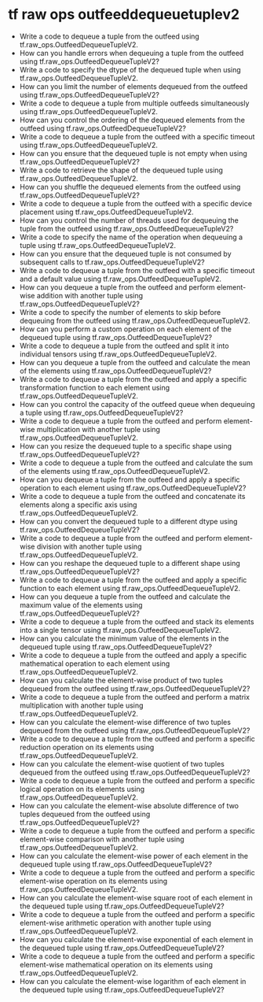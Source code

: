 # tf raw ops outfeeddequeuetuplev2

- Write a code to dequeue a tuple from the outfeed using tf.raw_ops.OutfeedDequeueTupleV2.
- How can you handle errors when dequeuing a tuple from the outfeed using tf.raw_ops.OutfeedDequeueTupleV2?
- Write a code to specify the dtype of the dequeued tuple when using tf.raw_ops.OutfeedDequeueTupleV2.
- How can you limit the number of elements dequeued from the outfeed using tf.raw_ops.OutfeedDequeueTupleV2?
- Write a code to dequeue a tuple from multiple outfeeds simultaneously using tf.raw_ops.OutfeedDequeueTupleV2.
- How can you control the ordering of the dequeued elements from the outfeed using tf.raw_ops.OutfeedDequeueTupleV2?
- Write a code to dequeue a tuple from the outfeed with a specific timeout using tf.raw_ops.OutfeedDequeueTupleV2.
- How can you ensure that the dequeued tuple is not empty when using tf.raw_ops.OutfeedDequeueTupleV2?
- Write a code to retrieve the shape of the dequeued tuple using tf.raw_ops.OutfeedDequeueTupleV2.
- How can you shuffle the dequeued elements from the outfeed using tf.raw_ops.OutfeedDequeueTupleV2?
- Write a code to dequeue a tuple from the outfeed with a specific device placement using tf.raw_ops.OutfeedDequeueTupleV2.
- How can you control the number of threads used for dequeuing the tuple from the outfeed using tf.raw_ops.OutfeedDequeueTupleV2?
- Write a code to specify the name of the operation when dequeuing a tuple using tf.raw_ops.OutfeedDequeueTupleV2.
- How can you ensure that the dequeued tuple is not consumed by subsequent calls to tf.raw_ops.OutfeedDequeueTupleV2?
- Write a code to dequeue a tuple from the outfeed with a specific timeout and a default value using tf.raw_ops.OutfeedDequeueTupleV2.
- How can you dequeue a tuple from the outfeed and perform element-wise addition with another tuple using tf.raw_ops.OutfeedDequeueTupleV2?
- Write a code to specify the number of elements to skip before dequeuing from the outfeed using tf.raw_ops.OutfeedDequeueTupleV2.
- How can you perform a custom operation on each element of the dequeued tuple using tf.raw_ops.OutfeedDequeueTupleV2?
- Write a code to dequeue a tuple from the outfeed and split it into individual tensors using tf.raw_ops.OutfeedDequeueTupleV2.
- How can you dequeue a tuple from the outfeed and calculate the mean of the elements using tf.raw_ops.OutfeedDequeueTupleV2?
- Write a code to dequeue a tuple from the outfeed and apply a specific transformation function to each element using tf.raw_ops.OutfeedDequeueTupleV2.
- How can you control the capacity of the outfeed queue when dequeuing a tuple using tf.raw_ops.OutfeedDequeueTupleV2?
- Write a code to dequeue a tuple from the outfeed and perform element-wise multiplication with another tuple using tf.raw_ops.OutfeedDequeueTupleV2.
- How can you resize the dequeued tuple to a specific shape using tf.raw_ops.OutfeedDequeueTupleV2?
- Write a code to dequeue a tuple from the outfeed and calculate the sum of the elements using tf.raw_ops.OutfeedDequeueTupleV2.
- How can you dequeue a tuple from the outfeed and apply a specific operation to each element using tf.raw_ops.OutfeedDequeueTupleV2?
- Write a code to dequeue a tuple from the outfeed and concatenate its elements along a specific axis using tf.raw_ops.OutfeedDequeueTupleV2.
- How can you convert the dequeued tuple to a different dtype using tf.raw_ops.OutfeedDequeueTupleV2?
- Write a code to dequeue a tuple from the outfeed and perform element-wise division with another tuple using tf.raw_ops.OutfeedDequeueTupleV2.
- How can you reshape the dequeued tuple to a different shape using tf.raw_ops.OutfeedDequeueTupleV2?
- Write a code to dequeue a tuple from the outfeed and apply a specific function to each element using tf.raw_ops.OutfeedDequeueTupleV2.
- How can you dequeue a tuple from the outfeed and calculate the maximum value of the elements using tf.raw_ops.OutfeedDequeueTupleV2?
- Write a code to dequeue a tuple from the outfeed and stack its elements into a single tensor using tf.raw_ops.OutfeedDequeueTupleV2.
- How can you calculate the minimum value of the elements in the dequeued tuple using tf.raw_ops.OutfeedDequeueTupleV2?
- Write a code to dequeue a tuple from the outfeed and apply a specific mathematical operation to each element using tf.raw_ops.OutfeedDequeueTupleV2.
- How can you calculate the element-wise product of two tuples dequeued from the outfeed using tf.raw_ops.OutfeedDequeueTupleV2?
- Write a code to dequeue a tuple from the outfeed and perform a matrix multiplication with another tuple using tf.raw_ops.OutfeedDequeueTupleV2.
- How can you calculate the element-wise difference of two tuples dequeued from the outfeed using tf.raw_ops.OutfeedDequeueTupleV2?
- Write a code to dequeue a tuple from the outfeed and perform a specific reduction operation on its elements using tf.raw_ops.OutfeedDequeueTupleV2.
- How can you calculate the element-wise quotient of two tuples dequeued from the outfeed using tf.raw_ops.OutfeedDequeueTupleV2?
- Write a code to dequeue a tuple from the outfeed and perform a specific logical operation on its elements using tf.raw_ops.OutfeedDequeueTupleV2.
- How can you calculate the element-wise absolute difference of two tuples dequeued from the outfeed using tf.raw_ops.OutfeedDequeueTupleV2?
- Write a code to dequeue a tuple from the outfeed and perform a specific element-wise comparison with another tuple using tf.raw_ops.OutfeedDequeueTupleV2.
- How can you calculate the element-wise power of each element in the dequeued tuple using tf.raw_ops.OutfeedDequeueTupleV2?
- Write a code to dequeue a tuple from the outfeed and perform a specific element-wise operation on its elements using tf.raw_ops.OutfeedDequeueTupleV2.
- How can you calculate the element-wise square root of each element in the dequeued tuple using tf.raw_ops.OutfeedDequeueTupleV2?
- Write a code to dequeue a tuple from the outfeed and perform a specific element-wise arithmetic operation with another tuple using tf.raw_ops.OutfeedDequeueTupleV2.
- How can you calculate the element-wise exponential of each element in the dequeued tuple using tf.raw_ops.OutfeedDequeueTupleV2?
- Write a code to dequeue a tuple from the outfeed and perform a specific element-wise mathematical operation on its elements using tf.raw_ops.OutfeedDequeueTupleV2.
- How can you calculate the element-wise logarithm of each element in the dequeued tuple using tf.raw_ops.OutfeedDequeueTupleV2?